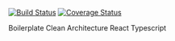 [![Build Status](https://travis-ci.com/danielkmx/react-ts-eslint-boilerplate.svg?branch=master)](https://travis-ci.com/danielkmx/react-ts-eslint-boilerplate)
[![Coverage Status](https://coveralls.io/repos/github/danielkmx/react-ts-eslint-boilerplate/badge.svg?branch=master)](https://coveralls.io/github/danielkmx/react-ts-eslint-boilerplate?branch=master)

Boilerplate Clean Architecture React Typescript 
